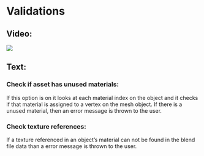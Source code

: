 # Validations
## Video:
[![](https://blender-tools-documentation.s3.amazonaws.com/send-to-unreal/videos/thumbnails/validations.png)](https://www.youtube.com/watch?v=1MrE2PMDkqg&list=PLZlv_N0_O1gZfQaN9qXynWllL7bzX8H3t&index=8)

## Text:

### Check if asset has unused materials:

If this option is on it looks at each material index on the object and it checks if that material is assigned to a vertex on the mesh object. If there is a unused material, then an error message is thrown to the user.


### Check texture references:

If a texture referenced in an object’s material can not be found in the blend file data than a error message is thrown to the user.